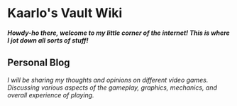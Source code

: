 <h1 id="Kaarlo's Vault">Kaarlo's Vault Wiki</h1>

**_Howdy-ho there, welcome to my little corner of the internet! This is where I jot down all sorts of stuff!_**

<h2 id="Blog">Personal Blog</h2>

_I will be sharing my thoughts and opinions on different video games._ \
_Discussing various aspects of the gameplay, graphics, mechanics, and overall experience of playing._